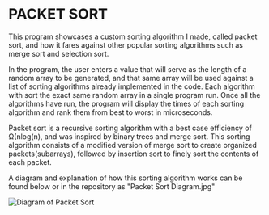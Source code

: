 # PACKET SORT

This program showcases a custom sorting algorithm I made, called packet sort, and how it fares against other popular sorting algorithms such as merge sort and selection sort.

In the program, the user enters a value that will serve as the length of a random array to be generated, and that same array will be used against a list of sorting algorithms already implemented in the code. Each algorithm with sort the exact same random array in a single program run.
Once all the algorithms have run, the program will display the times of each sorting algorithm and rank them from best to worst in microseconds.

Packet sort is a recursive sorting algorithm with a best case efficiency of Ω(nlog(n), and was inspired by binary trees and merge sort.
This sorting algorithm consists of a modified version of merge sort to create organized packets(subarrays), followed by insertion sort to finely sort the contents of each packet.

A diagram and explanation of how this sorting algorithm works can be found below or in the repository as "Packet Sort Diagram.jpg"

![Diagram of Packet Sort](https://github.com/pradnyaputra/packetSort/blob/master/Packet%20Sort%20Diagram.jpg)
